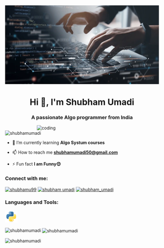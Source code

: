 ![logo](https://github.com/shubhamumadi/shubhamumadi/blob/main/digital-technology-software-development-concept-600nw-2111828198.webp)
<h1 align="center">Hi 👋, I'm Shubham Umadi</h1>
<h3 align="center">A passionate Algo programmer from India</h3>

<img align="right" alt="coding" width="400" src="https://user-images.githubusercontent.com/55389276/140866485-8fb1c876-9a8f-4d6a-98dc-08c4981eaf70.gif">


<p align="left"> <img src="https://komarev.com/ghpvc/?username=shubhamumadi&label=Profile%20views&color=0e75b6&style=flat" alt="shubhamumadi" /> </p>

- 🌱 I’m currently learning **Algo Systum courses**

- 📫 How to reach me **shubhamumadi50@gmail.com**

- ⚡ Fun fact **I am Funny😊**

<h3 align="left">Connect with me:</h3>
<p align="left">
<a href="https://twitter.com/shubhamu99" target="blank"><img align="center" src="https://raw.githubusercontent.com/rahuldkjain/github-profile-readme-generator/master/src/images/icons/Social/twitter.svg" alt="shubhamu99" height="30" width="40" /></a>
<a href="https://fb.com/shubham umadi" target="blank"><img align="center" src="https://raw.githubusercontent.com/rahuldkjain/github-profile-readme-generator/master/src/images/icons/Social/facebook.svg" alt="shubham umadi" height="30" width="40" /></a>
<a href="https://instagram.com/shubham_umadi" target="blank"><img align="center" src="https://raw.githubusercontent.com/rahuldkjain/github-profile-readme-generator/master/src/images/icons/Social/instagram.svg" alt="shubham_umadi" height="30" width="40" /></a>
</p>

<h3 align="left">Languages and Tools:</h3>
<p align="left"> <a href="https://www.python.org" target="_blank" rel="noreferrer"> <img src="https://raw.githubusercontent.com/devicons/devicon/master/icons/python/python-original.svg" alt="python" width="40" height="40"/> </a> </p>

<p><img align="left" src="https://github-readme-stats.vercel.app/api/top-langs?username=shubhamumadi&show_icons=true&locale=en&layout=compact" alt="shubhamumadi" /></p>

<p>&nbsp;<img align="center" src="https://github-readme-stats.vercel.app/api?username=shubhamumadi&show_icons=true&locale=en" alt="shubhamumadi" /></p>

<p><img align="center" src="https://github-readme-streak-stats.herokuapp.com/?user=shubhamumadi&" alt="shubhamumadi" /></p>
